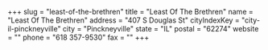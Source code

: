 +++
slug = "least-of-the-brethren"
title = "Least Of The Brethren"
name = "Least Of The Brethren"
address = "407 S Douglas St"
cityIndexKey = "city-il-pinckneyville"
city = "Pinckneyville"
state = "IL"
postal = "62274"
website = ""
phone = "618 357-9530"
fax = ""
+++
